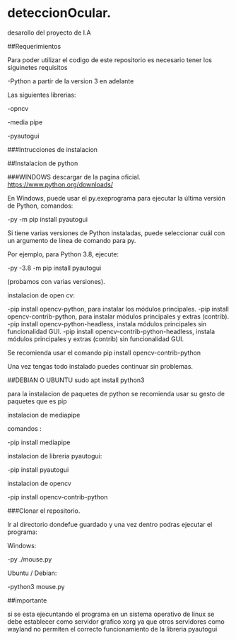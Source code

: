 # deteccionOcular.
desarollo del proyecto de I.A

##Requerimientos

Para poder utilizar el codigo de este repositorio es necesario tener los siguinetes requisitos

-Python a partir de la version 3 en adelante

Las siguientes librerias:

-opncv

-media pipe

-pyautogui

###Intrucciones de instalacion

##Instalacion de python 

###WINDOWS
descargar de la pagina oficial.
https://www.python.org/downloads/

En Windows, puede usar el py.exeprograma para ejecutar la última versión de Python,
comandos: 

-py -m pip install pyautogui


Si tiene varias versiones de Python instaladas, puede seleccionar cuál con un argumento de línea de comando para py. 

Por ejemplo, para Python 3.8, ejecute:

-py -3.8 -m pip install pyautogui

(probamos con varias versiones).


instalacion de open cv:

-pip install opencv-python, para instalar los módulos principales.
-pip install opencv-contrib-python, para instalar módulos principales y extras (contrib).
-pip install opencv-python-headless, instala módulos principales sin funcionalidad GUI.
-pip install opencv-contrib-python-headless, instala módulos principales y extras (contrib) sin funcionalidad GUI.

Se recomienda usar el comando pip install opencv-contrib-python

Una vez tengas todo instalado puedes continuar sin problemas.


##DEBIAN O UBUNTU
sudo apt install python3

para la instalacion de paquetes de python se recomienda usar su gesto de paquetes que es pip 

instalacion de mediapipe

comandos : 

-pip install mediapipe

instalacion de libreria  pyautogui:

-pip install pyautogui

instalacion de opencv

-pip install opencv-contrib-python

###Clonar el repositorio.

Ir al directorio dondefue guardado y una vez dentro podras ejecutar el programa:

Windows:

-py ./mouse.py

Ubuntu / Debian:

-python3 mouse.py

##importante

si se esta ejecuntando el programa en un sistema operativo de linux se debe establecer como servidor grafico xorg ya que otros servidores como wayland no permiten el correcto funcionamiento de la libreria pyautogui






